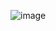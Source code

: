 ![image](https://github.com/guimattosz/SENAC-TAT/assets/150241551/6997f09f-35b2-4838-9be8-4509848e2211)
